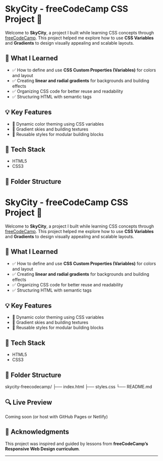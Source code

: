 # SkyCity - freeCodeCamp CSS Project 🌆

Welcome to **SkyCity**, a project I built while learning CSS concepts through [freeCodeCamp](https://www.freecodecamp.org/). This project helped me explore how to use **CSS Variables** and **Gradients** to design visually appealing and scalable layouts.

## 🧠 What I Learned

- ✅ How to define and use **CSS Custom Properties (Variables)** for colors and layout
- ✅ Creating **linear and radial gradients** for backgrounds and building effects
- ✅ Organizing CSS code for better reuse and readability
- ✅ Structuring HTML with semantic tags

## 💡 Key Features

- 🎨 Dynamic color theming using CSS variables
- 🌈 Gradient skies and building textures
- 🧱 Reusable styles for modular building blocks

## 🚀 Tech Stack

- HTML5
- CSS3

## 📁 Folder Structure
# SkyCity - freeCodeCamp CSS Project 🌆

Welcome to **SkyCity**, a project I built while learning CSS concepts through [freeCodeCamp](https://www.freecodecamp.org/). This project helped me explore how to use **CSS Variables** and **Gradients** to design visually appealing and scalable layouts.

## 🧠 What I Learned

- ✅ How to define and use **CSS Custom Properties (Variables)** for colors and layout
- ✅ Creating **linear and radial gradients** for backgrounds and building effects
- ✅ Organizing CSS code for better reuse and readability
- ✅ Structuring HTML with semantic tags

## 💡 Key Features

- 🎨 Dynamic color theming using CSS variables
- 🌈 Gradient skies and building textures
- 🧱 Reusable styles for modular building blocks

## 🚀 Tech Stack

- HTML5
- CSS3

## 📁 Folder Structure
skycity-freecodecamp/
├── index.html
├── styles.css
└── README.md



## 🔍 Live Preview

Coming soon (or host with GitHub Pages or Netlify)

## 🙌 Acknowledgments

This project was inspired and guided by lessons from **freeCodeCamp’s Responsive Web Design curriculum**.

---

